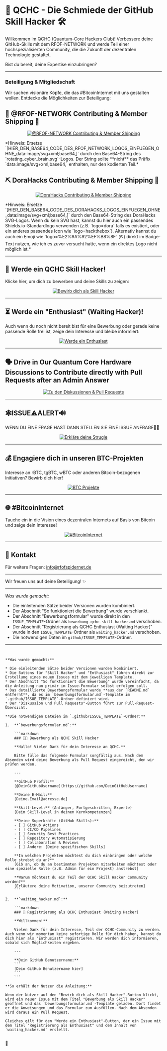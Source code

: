 # 🚀 QCHC - Die Schmiede der GitHub Skill Hacker 🛠️

Willkommen im QCHC (Quantum-Core Hackers Club)! Verbessere deine GitHub-Skills mit dem RFOF-NETWORK und werde Teil einer hochspezialisierten Community, die die Zukunft der dezentralen Technologie gestaltet.

Bist du bereit, deine Expertise einzubringen?

---

### **Beteiligung & Mitgliedschaft**

Wir suchen visionäre Köpfe, die das #BitcoinInternet mit uns gestalten wollen. Entdecke die Möglichkeiten zur Beteiligung:

## 🧠 @RFOF-NETWORK Contributing & Member Shipping 🚀

<p align="center">
  <a href="https://github.com/RFOF-NETWORK/QCHC/issues/new?template=rfof_network_contributing_member_shipping.md&title=%40RFOF-NETWORK+Contributing+%26+Member+Shipping">
    <img src="https://img.shields.io/badge/%40RFOF--NETWORK%20Contributing%20%26%20Member%20Shipping-%F0%9F%9A%80%20jetzt%20einreichen!-blueviolet?style=for-the-badge&logo=[HIER_DEN_BASE64_CODE_DES_RFOF_NETWORK_LOGOS_EINFUEGEN_OHNE_data:image/svg+xml;base64,]&logoColor=white" alt="@RFOF-NETWORK Contributing & Member Shipping">
  </a>
</p>
*Hinweis: Ersetze `[HIER_DEN_BASE64_CODE_DES_RFOF_NETWORK_LOGOS_EINFUEGEN_OHNE_data:image/svg+xml;base64,]` durch den Base64-String des `rotating_cyber_brain.svg`-Logos. Der String sollte **nicht** das Präfix `data:image/svg+xml;base64,` enthalten, nur den kodierten Teil.*

## ⛏️ DoraHacks Contributing & Member Shipping 🚀

<p align="center">
  <a href="https://github.com/RFOF-NETWORK/QCHC/issues/new?template=dorahacks_contributing_member_shipping.md&title=DoraHacks+Contributing+%26+Member+Shipping">
    <img src="https://img.shields.io/badge/DoraHacks%20Contributing%20%26%20Member%20Shipping-%F0%9F%9A%80%20jetzt%20einreichen!-blueviolet?style=for-the-badge&logo=[HIER_DEN_BASE64_CODE_DES_DORAHACKS_LOGOS_EINFUEGEN_OHNE_data:image/svg+xml;base64,]&logoColor=white" alt="DoraHacks Contributing & Member Shipping">
  </a>
</p>
*Hinweis: Ersetze `[HIER_DEN_BASE64_CODE_DES_DORAHACKS_LOGOS_EINFUEGEN_OHNE_data:image/svg+xml;base64,]` durch den Base64-String des DoraHacks SVG-Logos. Wenn du kein SVG hast, kannst du hier auch ein passendes Shields.io-Standardlogo verwenden (z.B. `logo=dora` falls es existiert, oder ein anderes passendes Icon wie `logo=hackthebox`). Alternativ kannst du auch ein Emoji wie `logo=%E2%9A%92%EF%B8%8F` (⛏️) direkt im Badge-Text nutzen, wie ich es zuvor versucht hatte, wenn ein direktes Logo nicht möglich ist.*

---

## 🚪 Werde ein QCHC Skill Hacker!

Klicke hier, um dich zu bewerben und deine Skills zu zeigen:

<p align="center">
  <a href="https://github.com/RFOF-NETWORK/QCHC/issues/new?template=bewerbungsformular-Skill-Hacker.md&title=Bewerbung%20als%20Skill%20Hacker">
    <img src="https://img.shields.io/badge/%F0%9F%9A%80%20Bewirb%20dich%20als%20Skill%20Hacker-jetzt%20einreichen!-blueviolet?style=for-the-badge&logo=github" alt="Bewirb dich als Skill Hacker">
  </a>
</p>

---

## ⏳ Werde ein "Enthusiast" (Waiting Hacker)!

Auch wenn du noch nicht bereit bist für eine Bewerbung oder gerade keine passende Rolle frei ist, zeige dein Interesse und bleibe informiert:

<p align="center">
  <a href="https://github.com/RFOF-NETWORK/QCHC/issues/new?template=bewerbungsformular-Waiting_Hacker.md&title=Registrierung%20als%20Enthusiast">
    <img src="https://img.shields.io/badge/%F0%9F%94%B0%20Werde%20ein%20Enthusiast-registrieren-lightgrey?style=for-the-badge&logo=eye" alt="Werde ein Enthusiast">
  </a>
</p>

---

## 🗣️ Drive in Our Quantum Core Hardware Discussions to Contribute directly with Pull Requests after an Admin Answer

<p align="center">
  <a href="https://github.com/RFOF-NETWORK/QCHC/discussions">
    <img src="https://img.shields.io/badge/%F0%9F%97%A3%EF%B8%8F%20Zu%20den%20Diskussionen%20%26%20Pull%20Requests-jetzt%20mitmachen!-success?style=for-the-badge&logo=discourse" alt="Zu den Diskussionen & Pull Requests">
  </a>
</p>

---

## 🕸️ISSUE⚠️ALERT🔊

WENN DU EINE FRAGE HAST DANN STELLEN SIE EINE ISSUE ANFRAGE👨‍💻

<p align="center">
  <a href="https://github.com/RFOF-NETWORK/QCHC/issues/new?template=strugled_hacker.md&title=Strugle-Rehabilitation%20als%20Strugled-Hacker">
    <img src="https://img.shields.io/badge/%E2%9A%A0%EF%B8%8F%20Erkl%C3%A4re%20deine%20Strugle-hier%20klicken-orange?style=for-the-badge&logo=git-pull-request" alt="Erkläre deine Strugle">
  </a>
</p>

---

## 💰 Engagiere dich in unseren BTC-Projekten

Interesse an rBTC, tgBTC, wBTC oder anderen Bitcoin-bezogenen Initiativen? Bewirb dich hier!

<p align="center">
  <a href="https://github.com/RFOF-NETWORK/QCHC/issues/new?template=bewerbung-btc.md&title=BTC-Projekt%20Bewerbung:%20[Dein%20Name/Organisation]">
    <img src="https://img.shields.io/badge/%F0%9F%92%B0%20F%C3%BCr%20BTC--Projekte%20bewerben-jetzt%20einreichen!-yellowgreen?style=for-the-badge&logo=bitcoin" alt="BTC Projekte">
  </a>
</p>

---

## 🌐 #BitcoinInternet

Tauche ein in die Vision eines dezentralen Internets auf Basis von Bitcoin und zeige dein Interesse!

<p align="center">
  <a href="https://github.com/RFOF-NETWORK/QCHC/issues/new?template=interessenbekundung-bitcoininternet.md&title=Interessenbekundung%20%23BitcoinInternet">
    <img src="https://img.shields.io/badge/%F0%9F%8C%90%20%23BitcoinInternet-Interesse%20zeigen!-blue?style=for-the-badge&logo=internet-explorer" alt="#BitcoinInternet">
  </a>
</p>

---

## 📧 Kontakt

Für weitere Fragen: [info@rfofspidernet.de](mailto:info@rfofspidernet.de)

---

Wir freuen uns auf deine Beteiligung! ✨

---

*Was wurde gemacht:*
* Die einleitenden Sätze beider Versionen wurden kombiniert.
* Der Abschnitt "So funktioniert die Bewerbung" wurde verschlankt.
* Der Abschnitt "Bewerbungsformular" wurde direkt in den `ISSUE_TEMPLATE`-Ordner als `bewerbung-qchc-skill-hacker.md` verschoben.
* Der Abschnitt "Registrierung als QCHC Enthusiast (Waiting Hacker)" wurde in den `ISSUE_TEMPLATE`-Ordner als `waiting_hacker.md` verschoben.
* Die notwendigen Daten im `github/ISSUE_TEMPLATE`-Ordner.

---
````


**Was wurde gemacht:**

* Die einleitenden Sätze beider Versionen wurden kombiniert.
* Die Buttons für "Skill Hacker" und "Enthusiast" führen direkt zur Erstellung eines neuen Issues mit dem jeweiligen Template.
* Der Abschnitt "So funktioniert die Bewerbung" wurde vereinfacht, da die Anleitung nun primär im Issue-Formular selbst erfolgen soll.
* Das detaillierte Bewerbungsformular wurde **aus der `README.md` entfernt**, da es im `bewerbungsformular.md`-Template im `.github/ISSUE_TEMPLATE`-Ordner definiert wird.
* Der "Diskussion und Pull Requests"-Button führt zur Pull-Request-Übersicht.

**Die notwendigen Dateien im `.github/ISSUE_TEMPLATE`-Ordner:**

1.  **`bewerbungsformular.md`:**

    ```markdown
    ### 🧑‍💻 Bewerbung als QCHC Skill Hacker

    **Hallo! Vielen Dank für dein Interesse an QCHC.**

    Bitte fülle das folgende Formular sorgfältig aus. Nach dem Absenden wird deine Bewerbung als Pull Request eingereicht, den wir prüfen werden.

    ---

    **GitHub Profil:**
    [@DeinGitHubUsername](https://github.com/DeinGitHubUsername)

    **Deine E-Mail:**
    [Deine.Email@adresse.de]

    **Skill-Level:** (Anfänger, Fortgeschritten, Experte)
    [Dein Skill-Level in deinen Kernkompetenzen]

    **Deine Superkräfte (GitHub Skills):**
    - [ ] GitHub Actions
    - [ ] CI/CD Pipelines
    - [ ] Security Best Practices
    - [ ] Repository Automatisierung
    - [ ] Collaboration & Reviews
    - [ ] Andere: [Deine spezifischen Skills]

    **In welchen Projekten möchtest du dich einbringen oder welche Rolle strebst du an?**
    [Gib an, ob du an bestimmten Projekten mitarbeiten möchtest oder eine spezielle Rolle (z.B. Admin für ein Projekt) anstrebst]

    **Warum möchtest du ein Teil der QCHC Skill Hacker Community werden?**
    [Erläutere deine Motivation, unserer Community beizutreten]
    ```

2.  **`waiting_hacker.md`:**

    ```markdown
    ### 🔭 Registrierung als QCHC Enthusiast (Waiting Hacker)

    **Willkommen!**

    Vielen Dank für dein Interesse, Teil der QCHC-Community zu werden. Auch wenn wir momentan keine sofortige Rolle für dich haben, kannst du dich hier als "Enthusiast" registrieren. Wir werden dich informieren, sobald sich Möglichkeiten ergeben.

    ---

    **Dein GitHub Benutzername:**
    ```
    [Dein GitHub Benutzername hier]
    ```
    ```

**So erhält der Nutzer die Anleitung:**

Wenn der Nutzer auf den "Bewirb dich als Skill Hacker"-Button klickt, wird ein neuer Issue mit dem Titel "Bewerbung als Skill Hacker" geöffnet und das `bewerbungsformular.md`-Template geladen. Dort findet er die Anweisungen und das Formular zum Ausfüllen. Nach dem Absenden wird daraus ein Pull Request.

Gleiches gilt für den "Werde ein Enthusiast"-Button, der ein Issue mit dem Titel "Registrierung als Enthusiast" und dem Inhalt von `waiting_hacker.md` erstellt.


````
🔑
